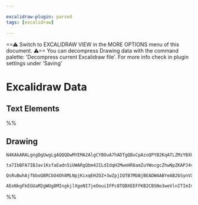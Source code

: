 ```yaml
---

excalidraw-plugin: parsed
tags: [excalidraw]

---
```

==⚠  Switch to EXCALIDRAW VIEW in the MORE OPTIONS menu of this document. ⚠== You can decompress Drawing data with the command palette: 'Decompress current Excalidraw file'. For more info check in plugin settings under 'Saving'


# Excalidraw Data

## Text Elements
%%
## Drawing
```compressed-json
N4KAkARALgngDgUwgLgAQQQDwMYEMA2AlgCYBOuA7hADTgQBuCpAzoQPYB2KqATLZMzYBXUtiRoIACyhQ4zZAHoFAc0JRJQgEYA6bGwC2CgF7N6hbEcK4OCtptbErHALRY8RMpWdx8Q1TdIEfARcZgRmBShcZQUebQAObQBmGjoghH0EDihmbgBtAF1+CFw4OABlKKhxVFAwSHUMmohiXFIAa1T6hkIECgAhXGx25VJhDmIAYTZ8NlJuCABiADNV

ta7IbBFA7IBJav1KsfaEadn5iUWARgQbm42ILdIdqH2MweHR8amZuYWocgcZhwNpZKAPJ4vN76ABihHw+EqMGCC0EHgh2zB0KObBOAHUSOpuHxwJtMXsDjiTkiURI0SQMc8sQcAErCZSSDjhXJoK78MlMikZADyIOwahg3CuAAZpfzHuTXgcYZwoDDcPp4ZK0ABWeWQ5kZFXZcqEIw1Hhy0kKwVKjIAFSwUAAgkRlFwJMFluD9YrsVFSC7nmwKJI

QsRuBwhAjfbboQBRCbO4Oh8MLNpjKixqEHZOZ+3wZpjIQTB7MbBjBEADW4ABYeAB2bSynVXeINgCc8XiPHiVx4eut5cr+AAmtwkgPtAA2HUNnVJK4NpI9vsD+VGNgGbh1br0AhCGpXUkAX2zhv0bJLxC5zB56GLpfloxIpvNxKt3RfxEqCDg3EHL9SBIABZNhiAQRNcE0YIIzQZYCDCZ9gJ+c4d1JSB+hmOCH2UTRcAACh4JdqF4EiyIbUjpW0HU

AEoNkgFkEGUaM2gWUg8MIngkjlXgeNI7jeOouiIFPc8TQBXEEFFKB2CBSNo3weVlnITImImJhCA4ZR0PqSAsmg2DuABQ9+U2Ih/zQEyEDMiAOA1GprNs4QoCILljNIQ8xOtOwACsEGwHJynsuAwIgqCYIQHCEPwJDrSGWTGHtLd8F07pYEQVF0kCuSGIVZgoAMAtMrQKMYwwiBZmGKLuBiuK9Mq0IXRypKUoUhFT3AM86GWeFwh3E8QBPIA=
```
%%